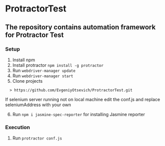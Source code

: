 # ProtractorTest

## The repository contains automation framework for Protractor Test

### Setup 
1. Install npm
2. Install protractor `npm install -g protractor`
3. Run `webdriver-manager update`
4. Run `webdriver-manager start`
5. Clone projects 
```
  > https://github.com/EvgeniyOtsevich/ProtractorTest.git
```
If selenium server running not on local machine edit the conf.js and replace seleniumAddress with your own

6. Run `npm i jasmine-spec-reporter` for installing Jasmine reporter

### Execution  
1. Run `protractor conf.js`
